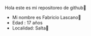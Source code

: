 Hola este es mi repositoreo de github🤖
- Mi nombre es Fabricio Lascano🥵
- Edad : 17 años
- Localidad: Salta🌵
  
